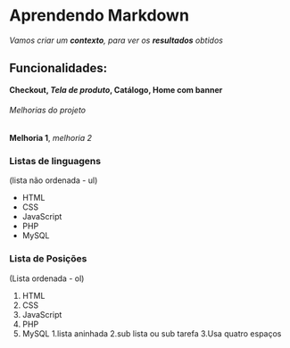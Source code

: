 # Aprendendo Markdown

*Vamos criar um **contexto**, para ver os __resultados__ obtidos*

## Funcionalidades:

__Checkout, _Tela de produto_, Catálogo, Home com banner__

###### Melhorias do projeto

**Melhoria 1**, *melhoria 2*

### Listas de linguagens 
(lista não ordenada - ul)

* HTML
* CSS
* JavaScript
* PHP
* MySQL

### Lista de Posições
(Lista ordenada - ol)

1. HTML
2. CSS
3. JavaScript
4. PHP
5. MySQL
    1.lista aninhada
    2.sub lista ou sub tarefa
    3.Usa quatro espaços
